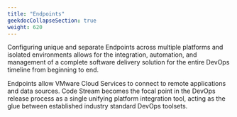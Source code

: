 ```yaml
---
title: "Endpoints"
geekdocCollapseSection: true
weight: 620
---
```


Configuring unique and separate Endpoints across multiple platforms and isolated environments allows for the integration, automation, and management of a complete software delivery solution for the entire DevOps timeline from beginning to end.

Endpoints allow VMware Cloud Services to connect to remote applications and data sources. 
Code Stream becomes the focal point in the DevOps release process as a single unifying platform integration tool, acting as the glue between established industry standard DevOps toolsets.
